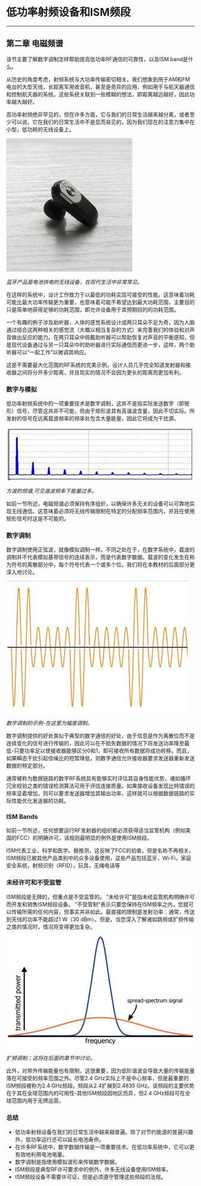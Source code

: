# 低功率射频设备和ISM频段

------

## 第二章 电磁频谱

该节主要了解数字调制怎样帮助提高低功率RF通信的可靠性，以及ISM band是什么。

从历史的角度考虑，射频系统与大功率传输密切相关。我们想象到用于AM和FM电台的大型天线，长距离军用收音机，甚至是奇异的应用，例如用于与航天器通信和控制航天器的系统。这些系统关联到一些模糊的想法，即距离越远越好，因此功率越大越好。

高功率射频绝非罕见的，但在许多方面，它与我们的日常生活越来越分离，或者至少可以说，它在我们的日常生活中不是显而易见的，因为我们现在的注意力集中在小型，低功耗的无线设备上。

![lp_RF](imgs/RFT_ch2_pg3_1.jpg)

*蓝牙产品是电池供电的无线设备，在现代生活中非常常见。*

在这样的系统中，设计工作致力于以最低的功耗实现可接受的性能。这意味着功耗可能比最大功率传输更为重要，也意味着可能不希望达到最大功耗范围，主要目的只是简单地获得足够的功耗范围，即允许设备用于其预期目的的功耗范围。

一个有趣的例子涉及助听器，人体的感觉系统设计成两只耳朵不足为奇，因为人脑通过结合这两种相关的感觉流（大概以相当复杂的方式）来完善我们的体验和对声音做出反应的能力。在两只耳朵中佩戴助听器可以帮助恢复对声音的平衡感知，但是现代设备通过与另一只耳朵中的助听器进行实际通信而更进一步，这样，两个助听器可以“一起工作”以微调其响应。

这是不需要最大化范围的RF系统的完美示例，设计人员几乎完全知道发射器和接收器之间将分开多少距离，并且现实的情况不会因为更长的距离而更加有利。

### 数字与模拟

低功率射频系统中的一项重要技术是数字调制，这并不是指实际发送数字（即矩形）信号，尽管这并非不可能，但由于矩形波具有高谐波含量，因此不切实际。所发射的信号在远离载波频率的频率处包含大量能量，因此它将成为干扰源。

![lp_RF](imgs/RFT_ch2_pg3_2.jpg)

*方波的频谱,可见谐波频率下能量过多。*

如前一节所述，电磁频谱必须保持有序组织，以确保许多无关的设备可以可靠地实现无线通信。这意味着必须将无线传输限制在特定的分配频率范围内，并且在使用矩形信号时这是不可能的。

### 数字调制

数字调制使用正弦波，就像模拟调制一样。不同之处在于，在数字系统中，载波的调制并不代表模拟基带信号的连续表示，而是代表数字数据。载波的变化发生在称为符号的离散部分中，每个符号代表一个或多个位。我们将在本教材的后面部分更深入地讨论。

![lp_RF](imgs/RFT_ch2_pg3_3.jpg)

*数字调制的示例-在这里为幅度调制。*

数字调制提供的好处类似于典型的数字通信的好处，由于信息是作为离散位而不是连续变化的信号进行传输的，因此可以在不损失数据的情况下将发送功率降至最低-只要功率足以使接收器能够区分0和1，即可接收所有数据将成功转移。而且，如果瞬态干扰引起信噪比的短暂降低，则数字通信允许接收器要求发送器重新发送数据的特定部分。

通常被称为数据链路的数字RF系统具有能够实时评估其自身性能优势，诸如循环冗余校验之类的错误检测算法可用于评估连接质量。如果接收设备发现比特错误的频率显着增加，则可以要求发送器增加其输出功率，这样就可以根据数据链路的实际性能优化发送器的功耗。

### ISM Bands

如前一节所述，任何想要运行RF发射器的组织都必须获得适当监管机构（例如美国的FCC）的明确许可，该规则最明显的例外是使用ISM频段。

ISM代表工业，科学和医学。据推测，这反映了FCC的初衷，但是名称不再相关。 ISM频段已被其他产品类别中的众多设备使用，这些产品包括蓝牙，Wi-Fi，家庭安全系统，射频识别（RFID），玩具，无绳电话等

### 未经许可和不受监管

ISM频段是无牌的，但重点是不受监管的。 “未经许可”是指未经监管机构明确许可而开发和销售ISM频段设备。 “不受管制”表示只要您保持在ISM频率之内，您就可以传输所需的任何内容，但事实并非如此。最直接的限制是发射功率：通常，传送到天线的功率不能超过1 W（30 dBm）。但是，当您深入了解诸如跳频或扩频传输之类的情况时，情况将变得更加复杂。

![lp_RF](imgs/RFT_ch2_pg3_4.jpg)

*扩频调制；这将在后面的章节中讨论。*

此外，对带外传输能量也有限制，这很重要，因为低阶谐波会导致大量的传输能量落在可接受的频率范围之外。尽管2.4 GHz实际上不是中心频率，但是最重要的ISM频段被称为2.4 GHz频段。频段从2.4扩展到2.4835 GHz。该频段的主要优势在于其在全球范围内的可用性-其他ISM频段因地区而异，但2.4 GHz频段可在全球范围内用于无牌运营。

### 总结

* 低功率射频设备在我们的日常生活中越来越普遍。除了对节约能源的普遍兴趣外，低功率运行还可以延长电池寿命。
* 在许多RF系统中，数字数据传输是一项重要技术。在低功率系统中，它可以更有效地利用电池电量。
* 数字调制是指使用模拟波形来传输数字数据。
* ISM频段是典型RF许可要求中的例外，许多无线设备使用ISM频率。
* ISM频段设备不需要许可证，但是必须遵守管理这些频段的法规。